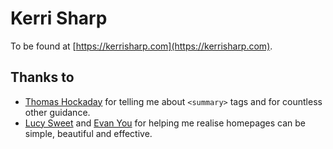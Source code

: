 # Kerri Sharp

To be found at [https://kerrisharp.com](https://kerrisharp.com).

## Thanks to

- [Thomas Hockaday](https://thomashockaday.github.io/) for telling me about `<summary>` tags and for countless other guidance.
- [Lucy Sweet](https://lucy.sh/) and [Evan You](https://evanyou.me/) for helping me realise homepages can be simple, beautiful and effective.
